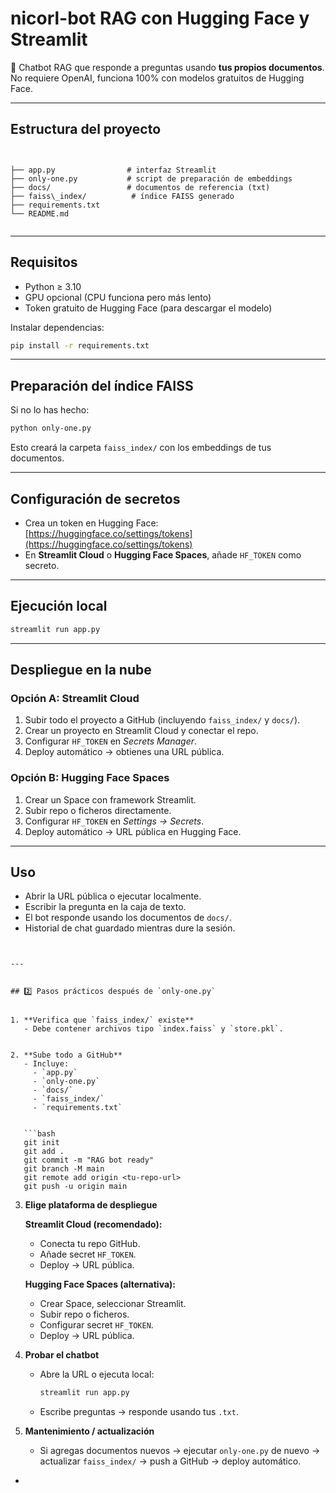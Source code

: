 # nicorl-bot RAG con Hugging Face y Streamlit


🤖 Chatbot RAG que responde a preguntas usando **tus propios documentos**.  
No requiere OpenAI, funciona 100% con modelos gratuitos de Hugging Face.


---


## Estructura del proyecto


```


├── app.py                # interfaz Streamlit
├── only-one.py           # script de preparación de embeddings
├── docs/                 # documentos de referencia (txt)
├── faiss\_index/          # índice FAISS generado
├── requirements.txt
└── README.md


````


---


## Requisitos


- Python ≥ 3.10
- GPU opcional (CPU funciona pero más lento)
- Token gratuito de Hugging Face (para descargar el modelo)


Instalar dependencias:


```bash
pip install -r requirements.txt
````


---


## Preparación del índice FAISS


Si no lo has hecho:


```bash
python only-one.py
```


Esto creará la carpeta `faiss_index/` con los embeddings de tus documentos.


---


## Configuración de secretos


* Crea un token en Hugging Face: [https://huggingface.co/settings/tokens](https://huggingface.co/settings/tokens)
* En **Streamlit Cloud** o **Hugging Face Spaces**, añade `HF_TOKEN` como secreto.


---


## Ejecución local


```bash
streamlit run app.py
```


---


## Despliegue en la nube


### Opción A: Streamlit Cloud


1. Subir todo el proyecto a GitHub (incluyendo `faiss_index/` y `docs/`).
2. Crear un proyecto en Streamlit Cloud y conectar el repo.
3. Configurar `HF_TOKEN` en *Secrets Manager*.
4. Deploy automático → obtienes una URL pública.


### Opción B: Hugging Face Spaces


1. Crear un Space con framework Streamlit.
2. Subir repo o ficheros directamente.
3. Configurar `HF_TOKEN` en *Settings → Secrets*.
4. Deploy automático → URL pública en Hugging Face.


---


## Uso


* Abrir la URL pública o ejecutar localmente.
* Escribir la pregunta en la caja de texto.
* El bot responde usando los documentos de `docs/`.
* Historial de chat guardado mientras dure la sesión.


````


---


## 2️⃣ Pasos prácticos después de `only-one.py`


1. **Verifica que `faiss_index/` existe**  
   - Debe contener archivos tipo `index.faiss` y `store.pkl`.  


2. **Sube todo a GitHub**  
   - Incluye:  
     - `app.py`  
     - `only-one.py`  
     - `docs/`  
     - `faiss_index/`  
     - `requirements.txt`  


   ```bash
   git init
   git add .
   git commit -m "RAG bot ready"
   git branch -M main
   git remote add origin <tu-repo-url>
   git push -u origin main
````


3. **Elige plataforma de despliegue**


   **Streamlit Cloud (recomendado):**


   * Conecta tu repo GitHub.
   * Añade secret `HF_TOKEN`.
   * Deploy → URL pública.


   **Hugging Face Spaces (alternativa):**


   * Crear Space, seleccionar Streamlit.
   * Subir repo o ficheros.
   * Configurar secret `HF_TOKEN`.
   * Deploy → URL pública.


4. **Probar el chatbot**


   * Abre la URL o ejecuta local:


     ```bash
     streamlit run app.py
     ```
   * Escribe preguntas → responde usando tus `.txt`.


5. **Mantenimiento / actualización**


   * Si agregas documentos nuevos → ejecutar `only-one.py` de nuevo → actualizar `faiss_index/` → push a GitHub → deploy automático.


-


